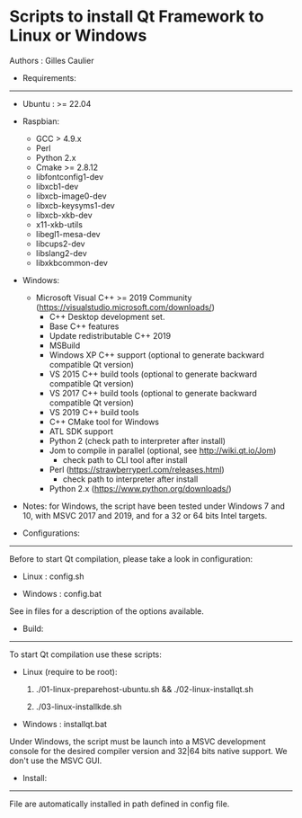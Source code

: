 Scripts to install Qt Framework to Linux or Windows
===================================================

Authors : Gilles Caulier <caulier dot gilles at gamil dot com>

* Requirements:
---------------

- Ubuntu : >= 22.04

- Raspbian:
    * GCC > 4.9.x
    * Perl
    * Python 2.x
    * Cmake >= 2.8.12
    * libfontconfig1-dev
    * libxcb1-dev
    * libxcb-image0-dev
    * libxcb-keysyms1-dev
    * libxcb-xkb-dev
    * x11-xkb-utils
    * libegl1-mesa-dev
    * libcups2-dev
    * libslang2-dev
    * libxkbcommon-dev

- Windows:
    * Microsoft Visual C++ >= 2019 Community (https://visualstudio.microsoft.com/downloads/)
        * C++ Desktop development set.
        * Base C++ features
        * Update redistributable C++ 2019
        * MSBuild
        * Windows XP C++ support       (optional to generate backward compatible Qt version)
        * VS 2015 C++ build tools      (optional to generate backward compatible Qt version)
        * VS 2017 C++ build tools      (optional to generate backward compatible Qt version)
        * VS 2019 C++ build tools
        * C++ CMake tool for Windows
        * ATL SDK support
        * Python 2                     (check path to interpreter after install)
        * Jom to compile in parallel             (optional, see http://wiki.qt.io/Jom)
            * check path to CLI tool after install
        * Perl                                   (https://strawberryperl.com/releases.html)
            * check path to interpreter after install
        * Python 2.x                             (https://www.python.org/downloads/)

- Notes: for Windows, the script have been tested under Windows 7 and 10, with MSVC 2017 and 2019,
 and for a 32 or 64 bits Intel targets.

* Configurations:
-----------------

Before to start Qt compilation, please take a look in configuration:

- Linux   : config.sh

- Windows : config.bat

See in files for a description of the options available.

* Build:
--------

To start Qt compilation use these scripts:

- Linux (require to be root):

    1) ./01-linux-preparehost-ubuntu.sh && ./02-linux-installqt.sh

    2) ./03-linux-installkde.sh

- Windows : installqt.bat

Under Windows, the script must be launch into a MSVC development console for the desired compiler version and 32|64 bits native support. We don't use the MSVC GUI.

* Install:
----------

File are automatically installed in path defined in config file.

